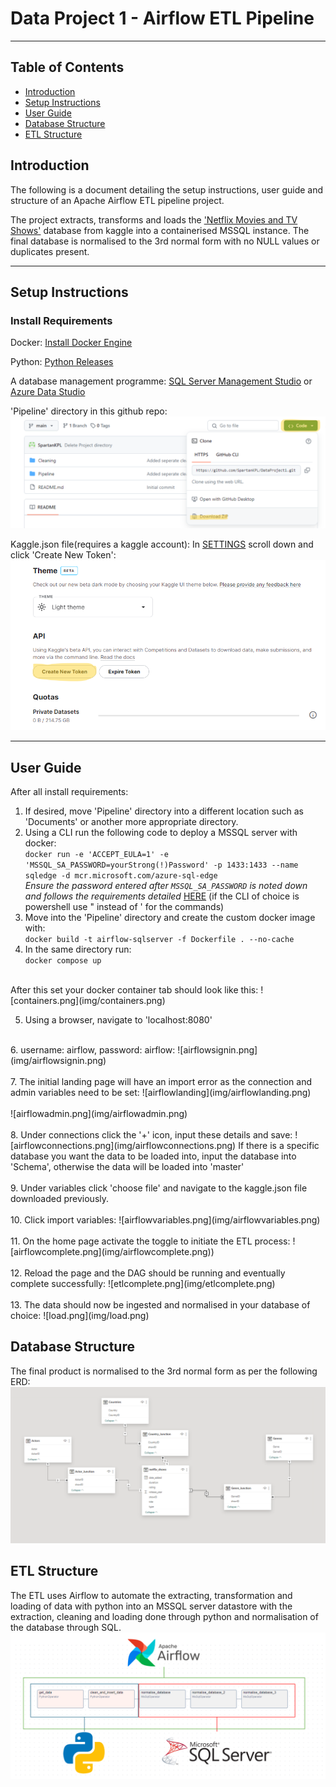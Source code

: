 # Data Project 1 - Airflow ETL Pipeline 
***

## Table of Contents

- [Introduction](#introduction)
- [Setup Instructions](#setup-instructions)
- [User Guide](#user-guide)
- [Database Structure](#database-structure)
- [ETL Structure](#elt-structure)



## Introduction

The following is a document detailing the setup instructions, user guide and structure of an Apache Airflow ETL pipeline project.

The project extracts, transforms and loads the ['Netflix Movies and TV Shows'](https://www.kaggle.com/datasets/shivamb/netflix-shows) database from kaggle
into a containerised MSSQL instance. The final database is normalised to the 3rd normal form with no NULL values or duplicates present.
***

## Setup Instructions

### Install Requirements

Docker: [Install Docker Engine](https://docs.docker.com/engine/install/)

Python: [Python Releases](https://www.python.org/downloads/)

A database management programme: [SQL Server Management Studio](https://learn.microsoft.com/en-us/sql/ssms/sql-server-management-studio-ssms?view=sql-server-ver16) or 
[Azure Data Studio](https://learn.microsoft.com/en-us/azure-data-studio/download-azure-data-studio?tabs=win-install%2Cwin-user-install%2Credhat-install%2Cwindows-uninstall%2Credhat-uninstall)

'Pipeline' directory in this github repo: ![repodownload.png](img/repodownload.png)

Kaggle.json file(requires a kaggle account): In [SETTINGS](https://www.kaggle.com/settings) scroll down and click 'Create New Token':
![kaggle.png](img/kaggle.png)
***
## User Guide
After all install requirements:

1. If desired, move 'Pipeline' directory into a different location such as 'Documents' or another more appropriate directory.
2. Using a CLI run the following code to deploy a MSSQL server with docker:  <br>`docker run -e 'ACCEPT_EULA=1' -e 'MSSQL_SA_PASSWORD=yourStrong(!)Password' -p 1433:1433 --name sqledge -d mcr.microsoft.com/azure-sql-edge`  <br>
_Ensure the password entered after `MSSQL_SA_PASSWORD` is noted down and follows the requirements detailed_ [HERE](https://learn.microsoft.com/en-us/azure/azure-sql-edge/disconnected-deployment) (if the CLI of choice is powershell use " instead of ' for the commands)
3. Move into the 'Pipeline' directory and create the custom docker image with:  <br> `docker build -t airflow-sqlserver -f Dockerfile . --no-cache`
4. In the same directory run:  <br> `docker compose up`  <br>
<br>
After this set your docker container tab should look like this: ![containers.png](img/containers.png)  <br>

5. Using a browser, navigate to 'localhost:8080'  <br>
<br>
6. username: airflow, password: airflow: ![airflowsignin.png](img/airflowsignin.png)  <br>
<br>
7. The initial landing page will have an import error as the connection and admin variables need to be set: ![airflowlanding](img/airflowlanding.png)  <br>
<br> ![airflowadmin.png](img/airflowadmin.png)  <br>
<br>
8. Under connections click the '+' icon, input these details and save: ![airflowconnections.png](img/airflowconnections.png)
If there is a specific database you want the data to be loaded into, input the database into 'Schema', otherwise the data
will be loaded into 'master'  <br>
<br>
9. Under variables click 'choose file' and navigate to the kaggle.json file downloaded previously.  <br>
<br>
10. Click import variables: ![airflowvariables.png](img/airflowvariables.png)  <br>
<br>
11. On the home page activate the toggle to initiate the ETL process: ![airflowcomplete.png](img/airflowcomplete.png))  <br>
<br>
12. Reload the page and the DAG should be running and eventually complete successfully: ![etlcomplete.png](img/etlcomplete.png)  <br>
<br>
13. The data should now be ingested and normalised in your database of choice: ![load.png](img/load.png)

## Database Structure
The final product is normalised to the 3rd normal form as per the following ERD: ![Schema.png](img/Schema.png)


## ETL Structure
The ETL uses Airflow to automate the extracting, transformation and loading of data with python into an MSSQL server datastore with 
the extraction, cleaning and loading done through python and normalisation of the database through SQL. ![pipeline.png](img/pipeline.png)